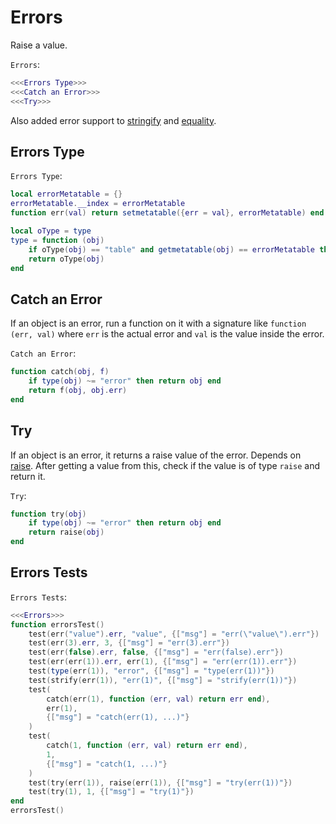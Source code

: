 # Errors

Raise a value.

`Errors`:
```lua
<<<Errors Type>>>
<<<Catch an Error>>>
<<<Try>>>
```

Also added error support to [stringify](strify.md) and [equality](equal.md).

## Errors Type

`Errors Type`:
```lua
local errorMetatable = {}
errorMetatable.__index = errorMetatable
function err(val) return setmetatable({err = val}, errorMetatable) end

local oType = type
type = function (obj)
    if oType(obj) == "table" and getmetatable(obj) == errorMetatable then return "error" end
    return oType(obj)
end
```

## Catch an Error

If an object is an error, run a function on it with a signature like
`function (err, val)` where `err` is the actual error and `val` is the value
inside the error.

`Catch an Error`:
```lua
function catch(obj, f)
    if type(obj) ~= "error" then return obj end
    return f(obj, obj.err)
end
```

## Try

If an object is an error, it returns a raise value of the error. Depends on
[raise](raise.md). After getting a value from this, check if the value is of
type `raise` and return it.

`Try`:
```lua
function try(obj)
    if type(obj) ~= "error" then return obj end
    return raise(obj)
end
```

## Errors Tests

`Errors Tests`:
```lua
<<<Errors>>>
function errorsTest()
    test(err("value").err, "value", {["msg"] = "err(\"value\").err"})
    test(err(3).err, 3, {["msg"] = "err(3).err"})
    test(err(false).err, false, {["msg"] = "err(false).err"})
    test(err(err(1)).err, err(1), {["msg"] = "err(err(1)).err"})
    test(type(err(1)), "error", {["msg"] = "type(err(1))"})
    test(strify(err(1)), "err(1)", {["msg"] = "strify(err(1))"})
    test(
        catch(err(1), function (err, val) return err end),
        err(1),
        {["msg"] = "catch(err(1), ...)"}
    )
    test(
        catch(1, function (err, val) return err end),
        1,
        {["msg"] = "catch(1, ...)"}
    )
    test(try(err(1)), raise(err(1)), {["msg"] = "try(err(1))"})
    test(try(1), 1, {["msg"] = "try(1)"})
end
errorsTest()
```
